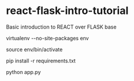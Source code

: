 # react-flask-intro-tutorial
Basic introduction to REACT over FLASK base

virtualenv --no-site-packages env

source env/bin/activate

pip install -r requirements.txt

python app.py
